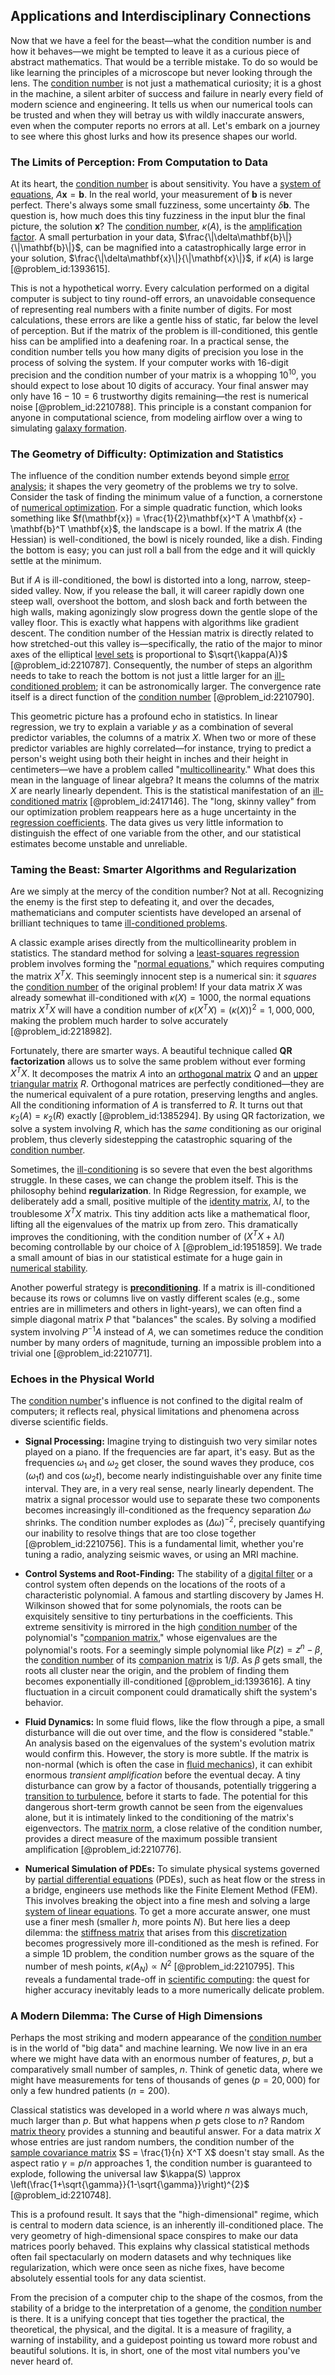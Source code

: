 ## Applications and Interdisciplinary Connections

Now that we have a feel for the beast—what the condition number is and how it behaves—we might be tempted to leave it as a curious piece of abstract mathematics. That would be a terrible mistake. To do so would be like learning the principles of a microscope but never looking through the lens. The [condition number](@article_id:144656) is not just a mathematical curiosity; it is a ghost in the machine, a silent arbiter of success and failure in nearly every field of modern science and engineering. It tells us when our numerical tools can be trusted and when they will betray us with wildly inaccurate answers, even when the computer reports no errors at all. Let's embark on a journey to see where this ghost lurks and how its presence shapes our world.

### The Limits of Perception: From Computation to Data

At its heart, the [condition number](@article_id:144656) is about sensitivity. You have a [system of equations](@article_id:201334), $A\mathbf{x} = \mathbf{b}$. In the real world, your measurement of $\mathbf{b}$ is never perfect. There's always some small fuzziness, some uncertainty $\delta\mathbf{b}$. The question is, how much does this tiny fuzziness in the input blur the final picture, the solution $\mathbf{x}$? The [condition number](@article_id:144656), $\kappa(A)$, is the [amplification factor](@article_id:143821). A small perturbation in your data, $\frac{\|\delta\mathbf{b}\|}{\|\mathbf{b}\|}$, can be magnified into a catastrophically large error in your solution, $\frac{\|\delta\mathbf{x}\|}{\|\mathbf{x}\|}$, if $\kappa(A)$ is large [@problem_id:1393615].

This is not a hypothetical worry. Every calculation performed on a digital computer is subject to tiny round-off errors, an unavoidable consequence of representing real numbers with a finite number of digits. For most calculations, these errors are like a gentle hiss of static, far below the level of perception. But if the matrix of the problem is ill-conditioned, this gentle hiss can be amplified into a deafening roar. In a practical sense, the condition number tells you how many digits of precision you lose in the process of solving the system. If your computer works with 16-digit precision and the condition number of your matrix is a whopping $10^{10}$, you should expect to lose about 10 digits of accuracy. Your final answer may only have $16 - 10 = 6$ trustworthy digits remaining—the rest is numerical noise [@problem_id:2210788]. This principle is a constant companion for anyone in computational science, from modeling airflow over a wing to simulating [galaxy formation](@article_id:159627).

### The Geometry of Difficulty: Optimization and Statistics

The influence of the condition number extends beyond simple [error analysis](@article_id:141983); it shapes the very geometry of the problems we try to solve. Consider the task of finding the minimum value of a function, a cornerstone of [numerical optimization](@article_id:137566). For a simple quadratic function, which looks something like $f(\mathbf{x}) = \frac{1}{2}\mathbf{x}^T A \mathbf{x} - \mathbf{b}^T \mathbf{x}$, the landscape is a bowl. If the matrix $A$ (the Hessian) is well-conditioned, the bowl is nicely rounded, like a dish. Finding the bottom is easy; you can just roll a ball from the edge and it will quickly settle at the minimum.

But if $A$ is ill-conditioned, the bowl is distorted into a long, narrow, steep-sided valley. Now, if you release the ball, it will career rapidly down one steep wall, overshoot the bottom, and slosh back and forth between the high walls, making agonizingly slow progress down the gentle slope of the valley floor. This is exactly what happens with algorithms like gradient descent. The condition number of the Hessian matrix is directly related to how stretched-out this valley is—specifically, the ratio of the major to minor axes of the elliptical [level sets](@article_id:150661) is proportional to $\sqrt{\kappa(A)}$ [@problem_id:2210787]. Consequently, the number of steps an algorithm needs to take to reach the bottom is not just a little larger for an [ill-conditioned problem](@article_id:142634); it can be astronomically larger. The convergence rate itself is a direct function of the [condition number](@article_id:144656) [@problem_id:2210790].

This geometric picture has a profound echo in statistics. In linear regression, we try to explain a variable $y$ as a combination of several predictor variables, the columns of a matrix $X$. When two or more of these predictor variables are highly correlated—for instance, trying to predict a person's weight using both their height in inches and their height in centimeters—we have a problem called "[multicollinearity](@article_id:141103)." What does this mean in the language of linear algebra? It means the columns of the matrix $X$ are nearly linearly dependent. This is the statistical manifestation of an [ill-conditioned matrix](@article_id:146914) [@problem_id:2417146]. The "long, skinny valley" from our optimization problem reappears here as a huge uncertainty in the [regression coefficients](@article_id:634366). The data gives us very little information to distinguish the effect of one variable from the other, and our statistical estimates become unstable and unreliable.

### Taming the Beast: Smarter Algorithms and Regularization

Are we simply at the mercy of the condition number? Not at all. Recognizing the enemy is the first step to defeating it, and over the decades, mathematicians and computer scientists have developed an arsenal of brilliant techniques to tame [ill-conditioned problems](@article_id:136573).

A classic example arises directly from the multicollinearity problem in statistics. The standard method for solving a [least-squares regression](@article_id:261888) problem involves forming the "[normal equations](@article_id:141744)," which requires computing the matrix $X^T X$. This seemingly innocent step is a numerical sin: it *squares* the [condition number](@article_id:144656) of the original problem! If your data matrix $X$ was already somewhat ill-conditioned with $\kappa(X) = 1000$, the normal equations matrix $X^T X$ will have a condition number of $\kappa(X^T X) = (\kappa(X))^2 = 1,000,000$, making the problem much harder to solve accurately [@problem_id:2218982].

Fortunately, there are smarter ways. A beautiful technique called **QR factorization** allows us to solve the same problem without ever forming $X^T X$. It decomposes the matrix $A$ into an [orthogonal matrix](@article_id:137395) $Q$ and an [upper triangular matrix](@article_id:172544) $R$. Orthogonal matrices are perfectly conditioned—they are the numerical equivalent of a pure rotation, preserving lengths and angles. All the conditioning information of $A$ is transferred to $R$. It turns out that $\kappa_2(A) = \kappa_2(R)$ exactly [@problem_id:1385294]. By using QR factorization, we solve a system involving $R$, which has the *same* conditioning as our original problem, thus cleverly sidestepping the catastrophic squaring of the [condition number](@article_id:144656).

Sometimes, the [ill-conditioning](@article_id:138180) is so severe that even the best algorithms struggle. In these cases, we can change the problem itself. This is the philosophy behind **regularization**. In Ridge Regression, for example, we deliberately add a small, positive multiple of the [identity matrix](@article_id:156230), $\lambda I$, to the troublesome $X^T X$ matrix. This tiny addition acts like a mathematical floor, lifting all the eigenvalues of the matrix up from zero. This dramatically improves the conditioning, with the condition number of $(X^T X + \lambda I)$ becoming controllable by our choice of $\lambda$ [@problem_id:1951859]. We trade a small amount of bias in our statistical estimate for a huge gain in [numerical stability](@article_id:146056).

Another powerful strategy is **[preconditioning](@article_id:140710)**. If a matrix is ill-conditioned because its rows or columns live on vastly different scales (e.g., some entries are in millimeters and others in light-years), we can often find a simple diagonal matrix $P$ that "balances" the scales. By solving a modified system involving $P^{-1}A$ instead of $A$, we can sometimes reduce the condition number by many orders of magnitude, turning an impossible problem into a trivial one [@problem_id:2210771].

### Echoes in the Physical World

The [condition number](@article_id:144656)'s influence is not confined to the digital realm of computers; it reflects real, physical limitations and phenomena across diverse scientific fields.

-   **Signal Processing:** Imagine trying to distinguish two very similar notes played on a piano. If the frequencies are far apart, it's easy. But as the frequencies $\omega_1$ and $\omega_2$ get closer, the sound waves they produce, $\cos(\omega_1 t)$ and $\cos(\omega_2 t)$, become nearly indistinguishable over any finite time interval. They are, in a very real sense, nearly linearly dependent. The matrix a signal processor would use to separate these two components becomes increasingly ill-conditioned as the frequency separation $\Delta \omega$ shrinks. The condition number explodes as $(\Delta \omega)^{-2}$, precisely quantifying our inability to resolve things that are too close together [@problem_id:2210756]. This is a fundamental limit, whether you're tuning a radio, analyzing seismic waves, or using an MRI machine.

-   **Control Systems and Root-Finding:** The stability of a [digital filter](@article_id:264512) or a control system often depends on the locations of the roots of a characteristic polynomial. A famous and startling discovery by James H. Wilkinson showed that for some polynomials, the roots can be exquisitely sensitive to tiny perturbations in the coefficients. This extreme sensitivity is mirrored in the high [condition number](@article_id:144656) of the polynomial's "[companion matrix](@article_id:147709)," whose eigenvalues are the polynomial's roots. For a seemingly simple polynomial like $P(z) = z^n - \beta$, the [condition number](@article_id:144656) of its [companion matrix](@article_id:147709) is $1/\beta$. As $\beta$ gets small, the roots all cluster near the origin, and the problem of finding them becomes exponentially ill-conditioned [@problem_id:1393616]. A tiny fluctuation in a circuit component could dramatically shift the system's behavior.

-   **Fluid Dynamics:** In some fluid flows, like the flow through a pipe, a small disturbance will die out over time, and the flow is considered "stable." An analysis based on the eigenvalues of the system's evolution matrix would confirm this. However, the story is more subtle. If the matrix is non-normal (which is often the case in [fluid mechanics](@article_id:152004)), it can exhibit enormous *transient amplification* before the eventual decay. A tiny disturbance can grow by a factor of thousands, potentially triggering a [transition to turbulence](@article_id:275594), before it starts to fade. The potential for this dangerous short-term growth cannot be seen from the eigenvalues alone, but it is intimately linked to the conditioning of the matrix's eigenvectors. The [matrix norm](@article_id:144512), a close relative of the condition number, provides a direct measure of the maximum possible transient amplification [@problem_id:2210776].

-   **Numerical Simulation of PDEs:** To simulate physical systems governed by [partial differential equations](@article_id:142640) (PDEs), such as heat flow or the stress in a bridge, engineers use methods like the Finite Element Method (FEM). This involves breaking the object into a fine mesh and solving a large [system of linear equations](@article_id:139922). To get a more accurate answer, one must use a finer mesh (smaller $h$, more points $N$). But here lies a deep dilemma: the [stiffness matrix](@article_id:178165) that arises from this [discretization](@article_id:144518) becomes progressively more ill-conditioned as the mesh is refined. For a simple 1D problem, the condition number grows as the square of the number of mesh points, $\kappa(A_N) \propto N^2$ [@problem_id:2210795]. This reveals a fundamental trade-off in [scientific computing](@article_id:143493): the quest for higher accuracy inevitably leads to a more numerically delicate problem.

### A Modern Dilemma: The Curse of High Dimensions

Perhaps the most striking and modern appearance of the [condition number](@article_id:144656) is in the world of "big data" and machine learning. We now live in an era where we might have data with an enormous number of features, $p$, but a comparatively small number of samples, $n$. Think of genetic data, where we might have measurements for tens of thousands of genes ($p=20,000$) for only a few hundred patients ($n=200$).

Classical statistics was developed in a world where $n$ was always much, much larger than $p$. But what happens when $p$ gets close to $n$? Random [matrix theory](@article_id:184484) provides a stunning and beautiful answer. For a data matrix $X$ whose entries are just random numbers, the condition number of the [sample covariance matrix](@article_id:163465) $S = \frac{1}{n} X^T X$ doesn't stay small. As the aspect ratio $\gamma = p/n$ approaches 1, the condition number is guaranteed to explode, following the universal law $\kappa(S) \approx \left(\frac{1+\sqrt{\gamma}}{1-\sqrt{\gamma}}\right)^{2}$ [@problem_id:2210748].

This is a profound result. It says that the "high-dimensional" regime, which is central to modern data science, is an inherently ill-conditioned place. The very geometry of high-dimensional space conspires to make our data matrices poorly behaved. This explains why classical statistical methods often fail spectacularly on modern datasets and why techniques like regularization, which were once seen as niche fixes, have become absolutely essential tools for any data scientist.

From the precision of a computer chip to the shape of the cosmos, from the stability of a bridge to the interpretation of a genome, the [condition number](@article_id:144656) is there. It is a unifying concept that ties together the practical, the theoretical, the physical, and the digital. It is a measure of fragility, a warning of instability, and a guidepost pointing us toward more robust and beautiful solutions. It is, in short, one of the most vital numbers you've never heard of.